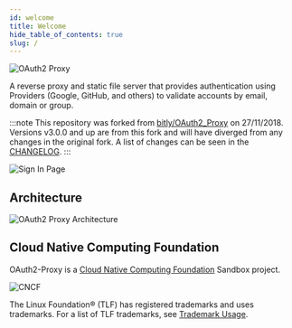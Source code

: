 ```yaml
---
id: welcome
title: Welcome
hide_table_of_contents: true
slug: /
---
```


![OAuth2 Proxy](/img/logos/OAuth2_Proxy_horizontal.svg)

A reverse proxy and static file server that provides authentication using Providers (Google, GitHub, and others)
to validate accounts by email, domain or group.

:::note
This repository was forked from [bitly/OAuth2_Proxy](https://github.com/bitly/oauth2_proxy) on 27/11/2018.
Versions v3.0.0 and up are from this fork and will have diverged from any changes in the original fork.
A list of changes can be seen in the [CHANGELOG](https://github.com/oauth2-proxy/oauth2-proxy/blob/master/CHANGELOG.md).
:::

![Sign In Page](/img/sign-in-page.png)

## Architecture

![OAuth2 Proxy Architecture](/img/simplified-architecture.svg)

## Cloud Native Computing Foundation

OAuth2-Proxy is a [Cloud Native Computing Foundation](https://cncf.io) Sandbox project.

![CNCF](https://www.cncf.io/wp-content/uploads/2023/04/cncf-main-site-logo.svg)

The Linux Foundation® (TLF) has registered trademarks and uses trademarks. For a list of TLF trademarks, see [Trademark Usage](https://www.linuxfoundation.org/legal/trademark-usage).

